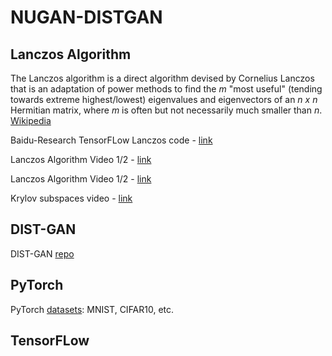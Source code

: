# NUGAN-DISTGAN

## Lanczos Algorithm

The Lanczos algorithm is a direct algorithm devised by Cornelius Lanczos that is an adaptation of power methods to find the *m* "most useful" (tending towards extreme highest/lowest) eigenvalues and eigenvectors of an *n x n* Hermitian matrix, where *m* is often but not necessarily much smaller than *n*. [Wikipedia](https://en.wikipedia.org/wiki/Lanczos_algorithm)

Baidu-Research TensorFLow Lanczos code - [link](https://github.com/baidu-research/tensorflow-allreduce/blob/master/tensorflow/contrib/solvers/python/ops/lanczos.py)

Lanczos Algorithm Video 1/2 - [link](https://www.youtube.com/watch?v=0t7WJybTmFg)

Lanczos Algorithm Video 1/2 - [link](https://www.youtube.com/watch?v=WO8w5zq1Sfo)

Krylov subspaces video - [link](https://www.youtube.com/watch?v=ji__O4deIZo)

## DIST-GAN

DIST-GAN [repo](https://github.com/tntrung/gan/blob/master/distgan_image/distgan_mnist.py)

## PyTorch

PyTorch [datasets](https://pytorch.org/vision/stable/datasets.html): MNIST, CIFAR10, etc.

## TensorFLow
